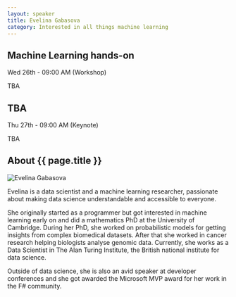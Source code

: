 ```yaml
---
layout: speaker
title: Evelina Gabasova
category: Interested in all things machine learning
---
```


<div class="row">
    <div class="col-md-6">
        <div class="speaker-talk">
            <div class="section-head">
                <h2 class="header-title">Machine Learning hands-on</h2>
                    <p class="header-desc">Wed 26th - 09:00 AM (Workshop)</p>
            </div>
            <div>
                <p>
                    TBA
                </p>
            </div>
        </div>
    </div>
    <div class="col-md-6">
        <div class="speaker-talk">
            <div class="section-head">
                <h2 class="header-title">TBA</h2>
                    <p class="header-desc">Thu 27th - 09:00 AM (Keynote)</p>
            </div>
            <div>
                <p>
                    TBA
                </p>
            </div>
        </div>
    </div>
</div><!-- /.row -->
<div class="row">
    <div class="col-md-12">
        <div class="speaker-about">
            <div class="section-head">
                <h2 class="header-title">About {{ page.title }}</h2>
                <p class="header-desc">
                    <a href="https://twitter.com/evelgab"><i class="fab fa-twitter"></i></a>
					<a href="https://github.com/evelinag"><i class="fab fa-github-alt"></i></a>
					<a href="http://evelinag.com/"><i class="fas fa-rss"></i></a>
                </p>					
            </div>
            <div class="row">
                <div class="col-md-2">
                    <img src="{{ site.baseurl }}public/assets/speakers/2018/evelina-gabasova.jpg" alt="Evelina Gabasova" />
                </div>
                <div class="col-md-10">
                    <p>
                        Evelina is a data scientist and a machine learning researcher, passionate about making data science understandable and accessible to everyone.
                    </p>
                    <p>
                        She originally started as a programmer but got interested in machine learning early on and did a mathematics PhD at the University of Cambridge. During her PhD, she worked on probabilistic models for getting insights from complex biomedical datasets. After that she worked in cancer research helping biologists analyse genomic data. Currently, she works as a Data Scientist in The Alan Turing Institute, the British national institute for data science.
                    </p>
                    <p>
                        Outside of data science, she is also an avid speaker at developer conferences and she got awarded the Microsoft MVP award for her work in the F# community.
                    </p>
                </div>
            </div>       
        </div>
    </div>
</div>